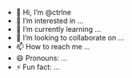 - 👋 Hi, I’m @ctrlne
- 👀 I’m interested in ...
- 🌱 I’m currently learning ...
- 💞️ I’m looking to collaborate on ...
- 📫 How to reach me ...
- 😄 Pronouns: ...
- ⚡ Fun fact: ...

<!---
ctrlne/ctrlne is a ✨ special ✨ repository because its `README.md` (this file) appears on your GitHub profile.
You can click the Preview link to take a look at your changes.
--->
